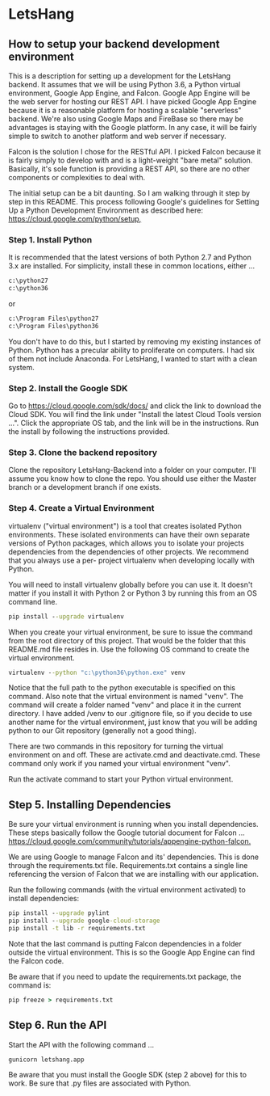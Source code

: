 # LetsHang #

## How to setup your backend development environment ##

This is a description for setting up a development for the LetsHang backend. It assumes that
we will be using Python 3.6, a Python virtual environment, Google App Engine, and Falcon. Google App Engine
will be the web server for hosting our REST API. I have picked Google App Engine because it is
a reasonable platform for hosting a scalable "serverless" backend. We're also using Google Maps and FireBase
so there may be advantages is staying with the Google platform. In any case, it will be fairly simple
to switch to another platform and web server if necessary.

Falcon is the solution I chose for the RESTful API. I picked Falcon because it is fairly simply to
develop with and is a light-weight "bare metal" solution. Basically, it's sole function is providing
a REST API, so there are no other components or complexities to deal with.

The initial setup can be a bit daunting. So I am walking through it step by step in this README. This process
following Google's guidelines for Setting Up a Python Development Environment as described here: <https://cloud.google.com/python/setup,>

### Step 1. Install Python ###

It is recommended that the latest versions of both Python 2.7 and Python 3.x are installed. For simplicity,
install these in common locations, either ...

```.bat
c:\python27
c:\python36
```

or

```.bat
c:\Program Files\python27
c:\Program Files\python36
```

You don't have to do this, but I started by removing my existing instances of Python. Python has a precular ability to
proliferate on computers. I had six of them not include Anaconda. For LetsHang, I wanted to start with a clean system.

### Step 2. Install the Google SDK ###

Go to <https://cloud.google.com/sdk/docs/> and click the link to download the Cloud SDK. You will find the link under "Install the latest Cloud Tools version ...". Click the appropriate OS tab, and the link will be in the instructions. Run the install by following the instructions provided.

### Step 3. Clone the backend repository ###

Clone the repository LetsHang-Backend into a folder on your computer. I'll assume you know how to clone the repo. You should use either the Master branch or a development branch if one exists.

### Step 4. Create a Virtual Environment ###

virtualenv ("virtual environment") is a tool that creates isolated Python environments. These isolated environments can have their own separate versions of Python packages, which allows you to isolate your projects dependencies from the dependencies of other projects. We recommend that you always use a per- project virtualenv when developing locally with Python.

You will need to install virtualenv globally before you can use it. It doesn't matter if you install it with Python 2 or Python 3 by running this from an OS command line.

```.bat
pip install --upgrade virtualenv
```

When you create your virtual environment, be sure to issue the command from the root directory of this project. That would
be the folder that this README.md file resides in. Use the following OS command to create the virtual environment.

```.bat
virtualenv --python "c:\python36\python.exe" venv
```

Notice that the full path to the python executable is specified on this command. Also note that the virtual environment is named "venv". The command will create a folder named "venv" and place it in the current directory. I have added /venv to our .gitignore file, so if you decide to use another name for the virtual environment, just know that you will be adding python to our Git repository (generally not a good thing).

There are two commands in this repository for turning the virtual environment on and off. These are activate.cmd and deactivate.cmd. These command only work if you named your virtual environment "venv".

Run the activate command to start your Python virtual environment.

## Step 5. Installing Dependencies ##

Be sure your virtual environment is running when you install dependencies. These steps basically follow the Google tutorial document for Falcon ... <https://cloud.google.com/community/tutorials/appengine-python-falcon.>

We are using Google to manage Falcon and its' dependencies. This is done through the requirements.txt file. Requirements.txt contains a single line referencing the version of Falcon that we are installing with our application.

Run the following commands (with the virtual environment activated) to install dependencies:

```.bat
pip install --upgrade pylint
pip install --upgrade google-cloud-storage
pip install -t lib -r requirements.txt
```

Note that the last command is putting Falcon dependencies in a folder outside the virtual environment. This is so the Google App Engine can find the Falcon code.

Be aware that if you need to update the requirements.txt package, the command is:

```.bat
pip freeze > requirements.txt
```

## Step 6. Run the API ##

Start the API with the following command ...

```.bat
gunicorn letshang.app
```

Be aware that you must install the Google SDK (step 2 above) for this to work. Be sure that .py files are associated with Python.
